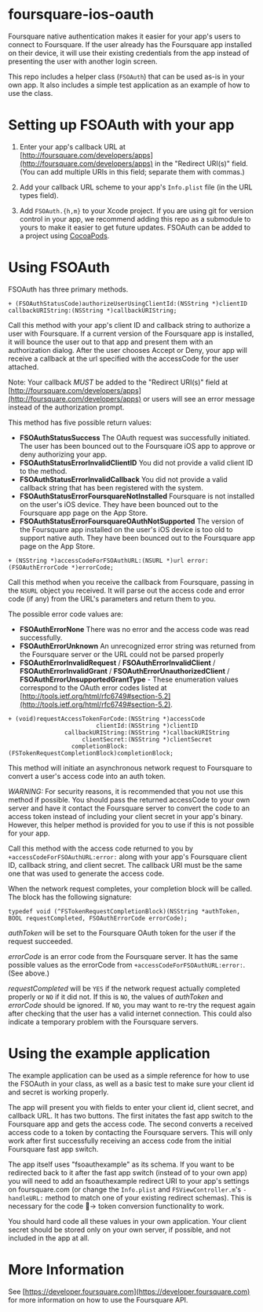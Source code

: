 foursquare-ios-oauth
====================

Foursquare native authentication makes it easier for your app's users to connect to Foursquare. If the user already has the Foursquare app installed on their device, it will use their existing credentials from the app instead of presenting the user with another login screen.

This repo includes a helper class (`FSOAuth`) that can be used as-is in your own app. It also includes a simple test application as an example of how to use the class.


Setting up FSOAuth with your app
=================================

1. Enter your app's callback URL at [http://foursquare.com/developers/apps](http://foursquare.com/developers/apps) in the "Redirect URI(s)" field. (You can add multiple URIs in this field; separate them with commas.)

2. Add your callback URL scheme to your app's `Info.plist` file (in the URL types field).

3. Add `FSOAuth.{h,m}` to your Xcode project. If you are using git for version control in your app, we recommend adding this repo as a submodule to yours to make it easier to get future updates. FSOAuth can be added to a project using [CocoaPods](https://github.com/cocoapods/cocoapods).


Using FSOAuth
=============

FSOAuth has three primary methods.

```objc
+ (FSOAuthStatusCode)authorizeUserUsingClientId:(NSString *)clientID callbackURIString:(NSString *)callbackURIString;
```
Call this method with your app's client ID and callback string to authorize a user with Foursquare. If a current version of the Foursquare app is installed, it will bounce the user out to that app and present them with an authorization dialog. After the user chooses Accept or Deny, your app will receive a callback at the url specified with the accessCode for the user attached. 

Note: Your callback _MUST_ be added to the "Redirect URI(s)" field at [http://foursquare.com/developers/apps](http://foursquare.com/developers/apps) or users will see an error message instead of the authorization prompt.

This method has five possible return values:

* **FSOAuthStatusSuccess** The OAuth request was successfully initiated. The user has been bounced out to the Foursquare iOS app to approve or deny authorizing your app.
* **FSOAuthStatusErrorInvalidClientID** You did not provide a valid client ID to the method.
* **FSOAuthStatusErrorInvalidCallback** You did not provide a valid callback string that has been registered with the system.
* **FSOAuthStatusErrorFoursquareNotInstalled** Foursquare is not installed on the user's iOS device. They have been bounced out to the Foursquare app page on the App Store.
* **FSOAuthStatusErrorFoursquareOAuthNotSupported** The version of the Foursquare app installed on the user's iOS device is too old to support native auth. They have been bounced out to the Foursquare app page on the App Store.

```objc
+ (NSString *)accessCodeForFSOAuthURL:(NSURL *)url error:(FSOAuthErrorCode *)errorCode;
```

Call this method when you receive the callback from Foursquare, passing in the `NSURL` object you received. It will parse out the access code and error code (if any) from the URL's parameters and return them to you.

The possible error code values are:

* **FSOAuthErrorNone** There was no error and the access code was read successfully.
* **FSOAuthErrorUnknown** An unrecognized error string was returned from the Foursquare server or the URL could not be parsed properly
* **FSOAuthErrorInvalidRequest** / **FSOAuthErrorInvalidClient** / **FSOAuthErrorInvalidGrant** / **FSOAuthErrorUnauthorizedClient** / **FSOAuthErrorUnsupportedGrantType** - These enumeration values correspond to the OAuth error codes listed at [http://tools.ietf.org/html/rfc6749#section-5.2](http://tools.ietf.org/html/rfc6749#section-5.2).

```objc
+ (void)requestAccessTokenForCode:(NSString *)accessCode
		                 clientId:(NSString *)clientID
		        callbackURIString:(NSString *)callbackURIString
	                 clientSecret:(NSString *)clientSecret
		          completionBlock:(FSTokenRequestCompletionBlock)completionBlock;
```

This method will initiate an asynchronous network request to Foursquare to convert a user's access code into an auth token.

*WARNING:* For security reasons, it is recommended that you not use this method if possible. You should pass the returned accessCode to your own server and have it contact the Foursquare server to convert the code to an access token instead of including your client secret in your app's binary. However, this helper method is provided for you to use if this is not possible for your app.

Call this method with the access code returned to you by `+accessCodeForFSOAuthURL:error:` along with your app's Foursquare client ID, callback string, and client secret. The callback URI must be the same one that was used to generate the access code.

When the network request completes, your completion block will be called. The block has the following signature:

```objc
typedef void (^FSTokenRequestCompletionBlock)(NSString *authToken, BOOL requestCompleted, FSOAuthErrorCode errorCode);
```

_authToken_ will be set to the Foursquare OAuth token for the user if the request succeeded. 

_errorCode_ is an error code from the Foursquare server. It has the same possible values as the errorCode from `+accessCodeForFSOAuthURL:error:`. (See above.)

_requestCompleted_ will be `YES` if the network request actually completed properly or `NO` if it did not. If this is `NO`, the values of _authToken_ and _errorCode_ should be ignored. If `NO`, you may want to re-try the request again after checking that the user has a valid internet connection. This could also indicate a temporary problem with the Foursquare servers.

Using the example application
=============================

The example application can be used as a simple reference for how to use the FSOAuth in your class, as well as a basic test to make sure your client id and secret is working properly.

The app will present you with fields to enter your client id, client secret, and callback URL. It has two buttons. The first initates the fast app switch to the Foursquare app and gets the access code. The second converts a received access code to a token by contacting the Foursquare servers. This will only work after first successfully receiving an access code from the initial Foursquare fast app switch.

The app itself uses "fsoauthexample" as its schema. If you want to be redirected back to it after the fast app switch (instead of to your own app) you will need to add an fsoauthexample redirect URI to your app's settings on foursquare.com (or change the `Info.plist` and `FSViewController.m`'s `-handleURL:` method to match one of your existing redirect schemas). This is necessary for the code → token conversion functionality to work.

You should hard code all these values in your own application. Your client secret should be stored only on your own server, if possible, and not included in the app at all.

More Information
================
See [https://developer.foursquare.com](https://developer.foursquare.com) for more information on how to use the Foursquare API.
